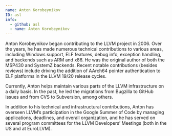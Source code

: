 ```yaml
---
name: Anton Korobeynikov
ID: asl
info:
  - github: asl
  - name: Anton Korobeynikov
---
```


Anton Korobeynikov began contributing to the LLVM project in 2006.
Over the years, he has made numerous technical contributions to
various areas, including Windows support, ELF features, debug info,
exception handling, and backends such as ARM and x86. He was the
original author of both the MSP430 and SystemZ backends. Recent
notable contributions (besides reviews) include driving the addition
of AArch64 pointer authentication to ELF platforms in the LLVM 19/20
release cycles.

Currently, Anton helps maintain various parts of the LLVM
infrastructure on a daily basis. In the past, he led the migrations
from Bugzilla to GitHub issues and from CVS to Subversion, among
others.

In addition to his technical and infrastructural contributions, Anton
has overseen LLVM’s participation in the Google Summer of Code by
managing applications, deadlines, and overall organization, and he has
served on several program committees for the LLVM Developers’ Meetings
(both in the US and at EuroLLVM).
